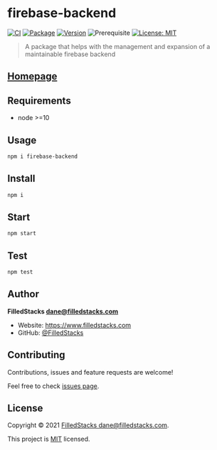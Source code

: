 # firebase-backend

[![CI](https://github.com/filledstacks/firebase-backend/actions/workflows/main.yml/badge.svg)](https://github.com/filledstacks/firebase-backend/actions/workflows/main.yml)
[![Package](https://github.com/filledstacks/firebase-backend/actions/workflows/package.yml/badge.svg)](https://github.com/filledstacks/firebase-backend/actions/workflows/package.yml)
[![Version](https://img.shields.io/npm/v/firebase-backend.svg)](https://www.npmjs.com/package/firebase-backend)
![Prerequisite](https://img.shields.io/badge/node-%3E%3D10-blue.svg)
[![License: MIT](https://img.shields.io/badge/License-MIT-blue.svg)](LICENSE)

> A package that helps with the management and expansion of a maintainable firebase backend

## [Homepage](https://github.com/filledstacks/firebase-backend#readme)

## Requirements

- node >=10

## Usage

```sh
npm i firebase-backend
```

## Install

```sh
npm i
```

## Start

```sh
npm start
```

## Test

```sh
npm test
```

## Author

**FilledStacks <dane@filledstacks.com>**

- Website: <https://www.filledstacks.com>
- GitHub: [@FilledStacks](https://github.com/FilledStacks)

## Contributing

Contributions, issues and feature requests are welcome!

Feel free to check [issues page](git+https://github.com/filledstacks/firebase-backend/issues).

## License

Copyright © 2021 [FilledStacks <dane@filledstacks.com>](https://github.com/FilledStacks).

This project is [MIT](LICENSE) licensed.
